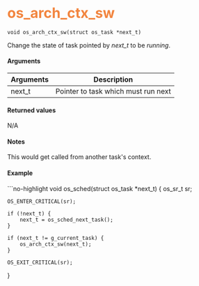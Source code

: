 ## <font color="#F2853F" style="font-size:24pt"> os_arch_ctx_sw </font>

```no-highlight
void os_arch_ctx_sw(struct os_task *next_t)
```

Change the state of task pointed by *next_t* to be *running*.

#### Arguments

| Arguments | Description |
|-----------|-------------|
| next_t | Pointer to task which must run next |

#### Returned values

N/A

#### Notes

This would get called from another task's context.

#### Example

<Add text to set up the context for the example here>
```no-highlight
void
os_sched(struct os_task *next_t)
{
    os_sr_t sr;

    OS_ENTER_CRITICAL(sr);

    if (!next_t) {
        next_t = os_sched_next_task();
    }

    if (next_t != g_current_task) {
        os_arch_ctx_sw(next_t);
    }

    OS_EXIT_CRITICAL(sr);
}
```


